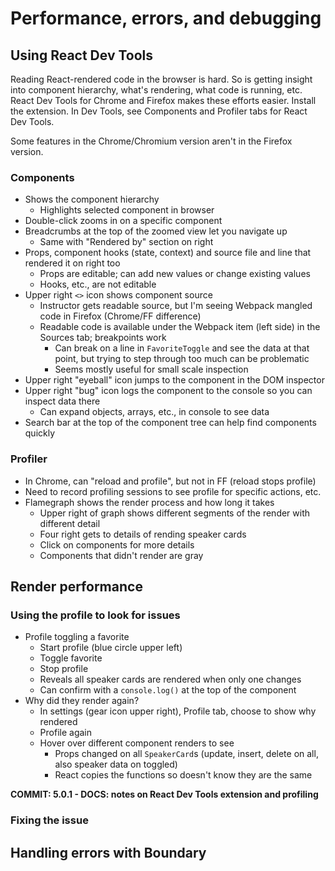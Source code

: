 # Performance, errors, and debugging

## Using React Dev Tools

Reading React-rendered code in the browser is hard. So is getting insight into component hierarchy, what's rendering, what code is running, etc. React Dev Tools for Chrome and Firefox makes these efforts easier. Install the extension. In Dev Tools, see Components and Profiler tabs for React Dev Tools.

Some features in the Chrome/Chromium version aren't in the Firefox version.

### Components

-  Shows the component hierarchy
   -  Highlights selected component in browser
-  Double-click zooms in on a specific component
-  Breadcrumbs at the top of the zoomed view let you navigate up
   -  Same with "Rendered by" section on right
-  Props, component hooks (state, context) and source file and line that rendered it on right too
   -  Props are editable; can add new values or change existing values
   -  Hooks, etc., are not editable
-  Upper right `<>` icon shows component source
   -  Instructor gets readable source, but I'm seeing Webpack mangled code in Firefox (Chrome/FF difference)
   -  Readable code is available under the Webpack item (left side) in the Sources tab; breakpoints work
      -  Can break on a line in `FavoriteToggle` and see the data at that point, but trying to step through too much can be problematic
      -  Seems mostly useful for small scale inspection
-  Upper right "eyeball" icon jumps to the component in the DOM inspector
-  Upper right "bug" icon logs the component to the console so you can inspect data there
   -  Can expand objects, arrays, etc., in console to see data
-  Search bar at the top of the component tree can help find components quickly

### Profiler

-  In Chrome, can "reload and profile", but not in FF (reload stops profile)
-  Need to record profiling sessions to see profile for specific actions, etc.
-  Flamegraph shows the render process and how long it takes
   -  Upper right of graph shows different segments of the render with different detail
   -  Four right gets to details of rending speaker cards
   -  Click on components for more details
   -  Components that didn't render are gray

## Render performance

### Using the profile to look for issues

-  Profile toggling a favorite
   -  Start profile (blue circle upper left)
   -  Toggle favorite
   -  Stop profile
   -  Reveals all speaker cards are rendered when only one changes
   -  Can confirm with a `console.log()` at the top of the component
-  Why did they render again?
   -  In settings (gear icon upper right), Profile tab, choose to show why rendered
   -  Profile again
   -  Hover over different component renders to see
      -  Props changed on all `SpeakerCard`s (update, insert, delete on all, also speaker data on toggled)
      -  React copies the functions so doesn't know they are the same

**COMMIT: 5.0.1 - DOCS: notes on React Dev Tools extension and profiling**

### Fixing the issue

## Handling errors with Boundary
